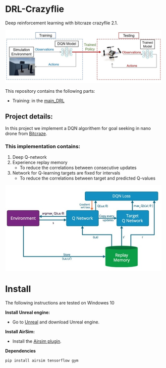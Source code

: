 # DRL-Crazyflie
Deep reinforcement learning with bitcraze crazyflie 2.1.

![DRL-Crazyflie](docs/methodology.jpeg)

This repository contains the following parts:
  - Training: in the [main_DRL](main_DRL)

## Project details:
In this project we implement a DQN algorithem for goal seeking in nano drone from [Bitcraze](https://www.bitcraze.io).

### This implementation contains:

1. Deep Q-network
2. Experience replay memory
    - To reduce the correlations between consecutive updates
3. Network for Q-learning targets are fixed for intervals
    - To reduce the correlations between target and predicted Q-values
    
![DRL-Crazyflie](docs/DQN_flow_chart.jpeg)

# Install
 The following instructions are tested on Windowes 10
 
 **Install Unreal engine:**
 - Go to [Unreal](https://www.unrealengine.com/en-US/get-now) and download Unreal engine.
    

**Install AirSim:**
- Install the [Airsim plugin](https://github.com/microsoft/AirSim).
    
**Dependencies**
```bash
pip install airsim tensorflow gym
```
